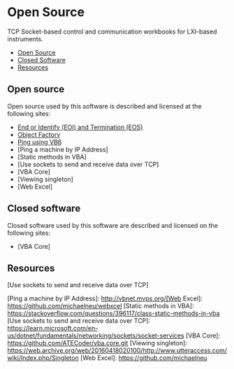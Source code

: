 # Open Source

TCP Socket-based control and communication workbooks for LXI-based instruments.

* [Open Source](#Open-Source)
* [Closed Software](#Closed-software)
* [Resources](#Resources)

<a name="Open-Source"></a>
## Open source
Open source used by this software is described and licensed at the following sites:  
* [End or Identify (EOI) and Termination (EOS)]
* [Object Factory]
* [Ping using VB6]
* [Ping a machine by IP Address]
* [Static methods in VBA]
* [Use sockets to send and receive data over TCP]
* [VBA Core]
* [Viewing singleton]
* [Web Excel] 

<a name="Closed-software"></a>
## Closed software
Closed software used by this software are described and licensed on the following sites:  
* [VBA Core]

<a name="Resources"></a>
## Resources 

[Use sockets to send and receive data over TCP]  

[End or Identify (EOI) and Termination (EOS)]: https://groups.io/g/HP-Agilent-Keysight-equipment/topic/86224398
[Object Factory]: https://learn.microsoft.com/en-us/previous-versions/office/troubleshoot/office-developer/set-up-vb-project-using-class
[Ping using VB6]: https://www.fortypoundhead.com/showcontent.asp?artid=24045
[Ping a machine by IP Address]: http://vbnet.mvps.org/[Web Excel]: https://github.com/michaelneu/webxcel
[Static methods in VBA]: https://stackoverflow.com/questions/396117/class-static-methods-in-vba
[Use sockets to send and receive data over TCP]: https://learn.microsoft.com/en-us/dotnet/fundamentals/networking/sockets/socket-services
[VBA Core]: https://github.com/ATECoder/vba.core.git
[Viewing singleton]: https://web.archive.org/web/20160418020100/http://www.utteraccess.com/wiki/Index.php/Singleton
[Web Excel]: https://github.com/michaelneu
